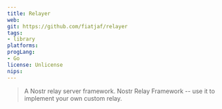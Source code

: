 ```yaml
---
title: Relayer
web: 
git: https://github.com/fiatjaf/relayer
tags:
- library
platforms: 
progLang: 
- Go
license: Unlicense
nips:
---
```


> A Nostr relay server framework. Nostr Relay Framework -- use it to implement your own custom relay.

